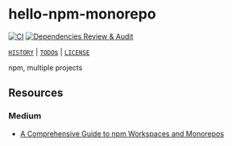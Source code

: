 # hello-npm-monorepo

[![CI](https://github.com/percebus/hello-npm-monorepo/actions/workflows/always.yml/badge.svg)](https://github.com/percebus/hello-npm-monorepo/actions/workflows/always.yml) [![Dependencies Review & Audit](https://github.com/percebus/hello-npm-monorepo/actions/workflows/dependency-review.yml/badge.svg?event=pull_request)](https://github.com/percebus/hello-npm-monorepo/actions/workflows/dependency-review.yml)

[`HISTORY`](HISTORY.md) | [`TODO`s](TODO.md) | [`LICENSE`](LICENSE)

npm, multiple projects

## Resources

### Medium

- [A Comprehensive Guide to npm Workspaces and Monorepos](https://leticia-mirelly.medium.com/a-comprehensive-guide-to-npm-workspaces-and-monorepos-ce0cdfe1c625)
